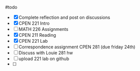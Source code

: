 #todo 
- [x] Complete reflection and post on discussions
- [x] CPEN 221 Intro
- [ ] MATH 226 Assignments
- [x] CPEN 211 Reading
- [x] CPEN 221 Lab
- [ ] Correspondence assignment CPEN 281 (due friday 24th)
- [ ] Discuss with Louie 281 hw
- [ ] upload 221 lab on github
- [ ] 